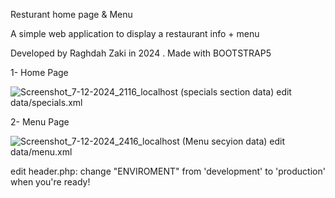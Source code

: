 Resturant home page & Menu

A simple web application to display a restaurant info + menu

Developed by Raghdah Zaki in 2024 . Made with BOOTSTRAP5


1- Home Page

![Screenshot_7-12-2024_2116_localhost](https://github.com/user-attachments/assets/8a59c488-20e1-497b-8bd3-6225f63c2c1c)
(specials section data)
edit data/specials.xml

2- Menu Page

![Screenshot_7-12-2024_2416_localhost](https://github.com/user-attachments/assets/d20098d0-3ec4-4f4e-9ab1-65d22fde4f47)
(Menu secyion data)
edit data/menu.xml

edit header.php: change "ENVIROMENT" from 'development' to 'production' when you're ready!
